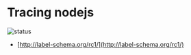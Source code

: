 # Tracing nodejs

![status](https://img.shields.io/badge/project_status-active-green.svg)

- [http://label-schema.org/rc1/](http://label-schema.org/rc1/)
